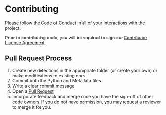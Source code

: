 # Contributing

Please follow the [Code of Conduct](https://github.com/panther-labs/panther-analysis/blob/master/CODE_OF_CONDUCT.md)
in all of your interactions with the project.

Prior to contributing code, you will be required to sign our [Contributor License Agreement](https://cla-assistant.io/panther-labs/panther-analysis).

## Pull Request Process

1. Create new detections in the appropriate folder (or create your own) or make modifications to existing ones
2. Commit both the Python and Metadata files
3. Write a clear commit message
4. Open a [Pull Request](https://github.com/panther-labs/panther-analysis/pulls)
5. Incorporate feedback and merge once you have the sign-off of other code owners. If you do not have permission, you may request a reviewer to merge it for you.
